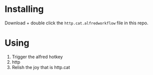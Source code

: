 # Installing

Download + double click the `http.cat.alfredworkflow` file in this repo.

# Using

1. Trigger the alfred hotkey
2. http <status code>
3. Relish the joy that is http.cat
